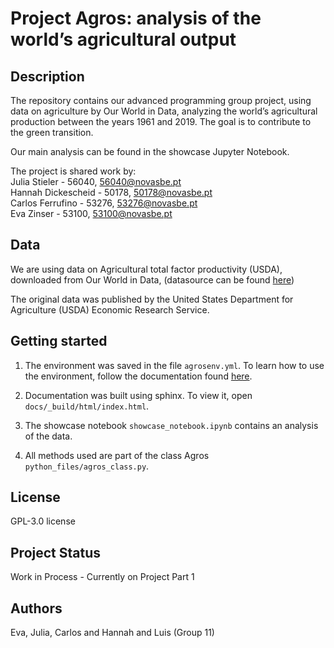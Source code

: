 # Project Agros: analysis of the world’s agricultural output

## Description
The repository contains our advanced programming group project, using data on agriculture by Our World in Data, analyzing the world’s agricultural production between the years 1961 and 2019. The goal is to contribute to the green transition.

Our main analysis can be found in the showcase Jupyter Notebook. 

The project is shared work by:\
Julia Stieler - 56040, 56040@novasbe.pt\
Hannah Dickescheid - 50178, 50178@novasbe.pt\
Carlos Ferrufino - 53276, 53276@novasbe.pt\
Eva Zinser - 53100, 53100@novasbe.pt

## Data
We are using data on Agricultural total factor productivity (USDA), downloaded from Our World in Data, (datasource can be found [here](https://github.com/owid/owid-datasets/tree/master/datasets/Agricultural%20total%20factor%20productivity%20(USDA)))

The original data was published by the United States Department for Agriculture (USDA) Economic Research Service.

## Getting started
1. The environment was saved in the file ```agrosenv.yml```\.
To learn how to use the environment, follow the documentation found [here](https://conda.io/projects/conda/en/latest/user-guide/tasks/manage-environments.html#creating-an-environment-from-an-environment-yml-file).

2. Documentation was built using sphinx. 
To view it, open ```docs/_build/html/index.html```.

3. The showcase notebook ```showcase_notebook.ipynb``` contains an analysis of the data.

4. All methods used are part of the class Agros ```python_files/agros_class.py```.

## License
GPL-3.0 license

## Project Status
Work in Process - Currently on Project Part 1

## Authors
Eva, Julia, Carlos and Hannah and Luis (Group 11)

